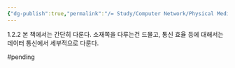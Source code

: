 ```yaml
---
{"dg-publish":true,"permalink":"/= Study/Computer Network/Physical Media./","created":"2023-12-19T00:46:32.000+09:00","updated":"2025-01-14T15:33:44.000+09:00"}
---
```


1.2.2 
본 책에서는 간단히 다룬다.
소재쪽을 다루는건 드물고, 통신 효율 등에 대해서는 데이터 통신에서 세부적으로 다룬다.

#pending 